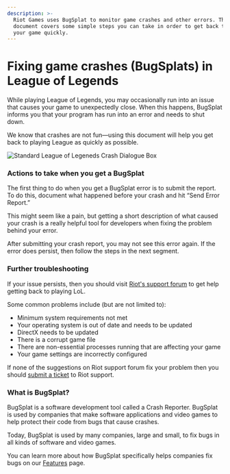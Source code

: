 ```yaml
---
description: >-
  Riot Games uses BugSplat to monitor game crashes and other errors. This
  document covers some simple steps you can take in order to get back to playing
  your game quickly.
---
```


# Fixing game crashes \(BugSplats\) in League of Legends

While playing League of Legends, you may occasionally run into an issue that causes your game to unexpectedly close. When this happens, BugSplat informs you that your program has run into an error and needs to shut down.

We know that crashes are not fun—using this document will help you get back to playing League as quickly as possible.

![Standard League of Legeneds Crash Dialogue Box](https://www.bugsplat.com/assets/img/graphics/league_of_legends_crash_box.png)

### Actions to take when you get a BugSplat

 The first thing to do when you get a BugSplat error is to submit the report. To do this, document what happened before your crash and hit “Send Error Report.”

This might seem like a pain, but getting a short description of what caused your crash is a really helpful tool for developers when fixing the problem behind your error.

After submitting your crash report, you may not see this error again. If the error does persist, then follow the steps in the next segment.

### Further troubleshooting

If your issue persists, then you should visit [Riot's support forum](https://support-leagueoflegends.riotgames.com/hc/en-us/articles/201761974-Troubleshooting-Game-Crashes) to get help getting back to playing LoL.

Some common problems include \(but are not limited to\):

* Minimum system requirements not met
* Your operating system is out of date and needs to be updated
* DirectX needs to be updated
* There is a corrupt game file
* There are non-essential processes running that are affecting your game
* Your game settings are incorrectly configured

If none of the suggestions on Riot support forum fix your problem then you should [submit a ticket](https://support-leagueoflegends.riotgames.com/hc/en-us/requests/new) to Riot support.

### What is BugSplat?

BugSplat is a software development tool called a Crash Reporter. BugSplat is used by companies that make software applications and video games to help protect their code from bugs that cause crashes.

Today, BugSplat is used by many companies, large and small, to fix bugs in all kinds of software and video games. 

You can learn more about how BugSplat specifically helps companies fix bugs on our [Features](https://www.bugsplat.com/features/) page.

